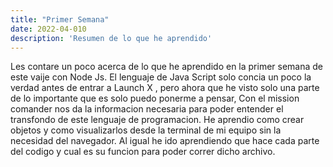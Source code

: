 ```yaml
---
title: "Primer Semana"
date: 2022-04-010
description: 'Resumen de lo que he aprendido'
---
```


Les contare un poco acerca de lo que he aprendido en la primer semana de este vaije con Node Js.
El lenguaje de Java Script solo concia un poco la verdad antes de entrar a Launch X , pero ahora que he visto solo una parte de lo importante que es solo puedo ponerme a pensar,
Con el mission comander nos da la informacion necesaria para poder entender el transfondo de este lenguaje de programacion.
He aprendio como crear objetos y como visualizarlos desde la terminal de mi equipo sin la necesidad del navegador.
Al igual he ido aprendiendo que hace cada parte del codigo y cual es su funcion para poder correr dicho archivo.




